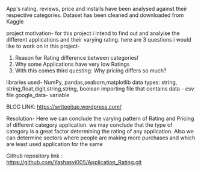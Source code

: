 App's rating, reviews, price and installs have been analysed against their respective categories. Dataset has been cleaned and downloaded from Kaggle

project motivation- for this project i intend to find out and analyise the different applications and their varying rating. here are 3 questions i would like to work on in this project-
1. Reason for Rating difference between categories!
2. Why some Applications have very low Ratings
3. With this comes third questing: Why pricing differs so much?

libraries used- NumPy, pandas,seaborn,matplotlib
data types: string, string,float,digit,string,string, boolean
importing file that contains data - csv file
google_data- variable

BLOG LINK: https://writeeitup.wordpress.com/

Resolution- Here we can conclude the varying pattern of Rating and Pricing of different category application. we may conclude that the type of category is a great factor determining the rating of any application. Also we can determine sectors where people are making more purchases and which are least used application for the same

Github repository link : https://github.com/Yashasvi005/Application_Rating.git
